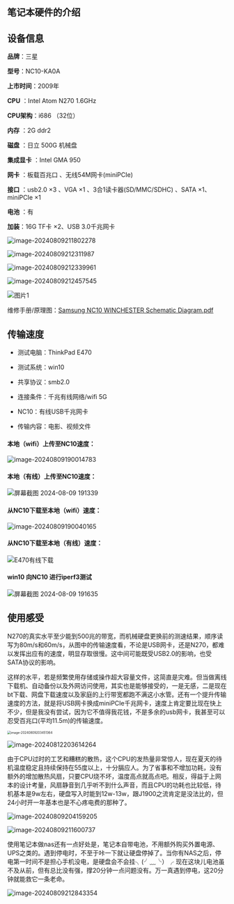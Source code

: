 ## 笔记本硬件的介绍

## 设备信息

**品牌**：三星

**型号**：NC10-KA0A

**上市时间**：2009年

**CPU** ：Intel Atom N270  1.6GHz

**CPU架构**：i686 （32位）

**内存** ：2G  ddr2

**磁盘** ：日立 500G 机械盘

**集成显卡** ：Intel GMA 950

**网卡** ：板载百兆口 、无线54M网卡(miniPCIe)

**接口** ：usb2.0 ×3 、VGA ×1 、3合1读卡器(SD/MMC/SDHC) 、SATA ×1、miniPCIe ×1

**电池** ：有

**加装**：16G TF卡 ×2、USB 3.0千兆网卡

![image-20240809211802278](https://cdn.jsdelivr.net/gh/GKK2024/Convert-an-NC10-into-a-NAS@main/Images/202408092118588.png)

![image-20240809212311987](https://cdn.jsdelivr.net/gh/GKK2024/Convert-an-NC10-into-a-NAS@main/Images/202408092123324.png)

![image-20240809212339961](https://cdn.jsdelivr.net/gh/GKK2024/Convert-an-NC10-into-a-NAS@main/Images/202408092123254.png)

![image-20240809212457545](https://cdn.jsdelivr.net/gh/GKK2024/Convert-an-NC10-into-a-NAS@main/Images/202408092124869.png)

![图片1](https://cdn.jsdelivr.net/gh/GKK2024/Convert-an-NC10-into-a-NAS@main/Images/202408101215872.png)

维修手册/原理图：[Samsung NC10 WINCHESTER Schematic Diagram.pdf](https://github.com/GKK2024/Convert-an-NC10-into-a-NAS/blob/4a5b780e293ac8b9b470ed666c0248165eeec979/Samsung%20NC10%20WINCHESTER%20Schematic%20Diagram.pdf)

## 传输速度

- 测试电脑：ThinkPad E470
- 测试系统：win10

- 共享协议：smb2.0
- 连接条件：千兆有线网络/wifi 5G
- NC10：有线USB千兆网卡
- 传输内容：电影、视频文件

#### 本地（wifi）上传至NC10速度：

![image-20240809190014783](https://cdn.jsdelivr.net/gh/GKK2024/Convert-an-NC10-into-a-NAS@main/Images/202408092010202.png)

#### 本地（有线）上传至NC10速度：

![屏幕截图 2024-08-09 191339](https://cdn.jsdelivr.net/gh/GKK2024/Convert-an-NC10-into-a-NAS@main/Images/202408092010172.png)

#### 从NC10下载至本地（wifi）速度：

![image-20240809190040165](https://cdn.jsdelivr.net/gh/GKK2024/Convert-an-NC10-into-a-NAS@main/Images/202408092010109.png)

#### 从NC10下载至本地（有线）速度：

![E470有线下载](https://cdn.jsdelivr.net/gh/GKK2024/Convert-an-NC10-into-a-NAS@main/Images/202408092010015.png)

#### win10 向NC10 进行iperf3测试

![屏幕截图 2024-08-09 191635](https://cdn.jsdelivr.net/gh/GKK2024/Convert-an-NC10-into-a-NAS@main/Images/202408092003700.png)

## 使用感受

​	N270的真实水平至少能到500兆的带宽，而机械硬盘更换前的测速结果，顺序读写为80m/s和60m/s，从图中的传输速度看，不论是USB网卡，还是N270，都难以发挥出应有的速度，明显存取很慢。这中间可能既受USB2.0的影响，也受SATA协议的影响。

​	这样的水平，若是频繁使用存储或操作超大容量文件，这简直是灾难。但当做离线下载机、自动备份以及外网访问使用，其实也是能够接受的，一是无感，二是现在bt下载、网盘下载速度以及家庭的上行带宽都跑不满这小水管。还有一个提升传输速度的方法，就是将USB网卡换成miniPCIe千兆网卡，速度上肯定要比现在快上不少，但是我没有尝试，因为它不值得我花钱，不是多余的usb网卡，我甚至可以忍受百兆口(平均11.5m)的传输速度。

<img src="https://cdn.jsdelivr.net/gh/GKK2024/Convert-an-NC10-into-a-NAS@main/Images/202408092034615.png" alt="image-20240809203451364" style="zoom:50%;" />

![image-20240812203614264](https://cdn.jsdelivr.net/gh/GKK2024/Convert-an-NC10-into-a-NAS@main/Images/202408122036440.png)

​	由于CPU过时的工艺和糟糕的散热，这个CPU的发热量非常惊人，现在夏天的待机温度稳定且持续保持在55度以上，十分膈应人。为了省事和不增加功耗，没有额外的增加散热风扇，只要CPU烧不坏，温度高点就高点吧。相反，得益于上网本的设计考量，风扇静音到几乎听不到什么声音，而且CPU的功耗也比较低，待机基本是9w左右，硬盘写入时能到12w-13w，跟J1900之流肯定是没法比的，但24小时开一年基本也是不心疼电费的那种了。

![image-20240809204159205](https://cdn.jsdelivr.net/gh/GKK2024/Convert-an-NC10-into-a-NAS@main/Images/202408092041355.png)

![image-20240809211600737](https://cdn.jsdelivr.net/gh/GKK2024/Convert-an-NC10-into-a-NAS@main/Images/202408092116970.png)

​	使用笔记本做nas还有一点好处是，笔记本自带电池，不用额外购买外置电源、UPS之类的。遇到停电时，不至于咔一下就让硬盘停掉了。当你有NAS之后，停电第一时间不是担心手机没电，是硬盘会不会挂╮(╯﹏╰）╭  现在这块儿电池虽不及从前，但有总比没有强，撑20分钟一点问题没有。万一真遇到停电，这20分钟就能救它一条老命。

![image-20240809212843354](https://cdn.jsdelivr.net/gh/GKK2024/Convert-an-NC10-into-a-NAS@main/Images/202408092128531.png)